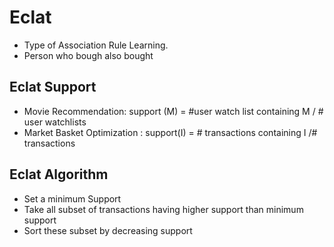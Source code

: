 # Eclat

* Type of Association Rule Learning.
* Person who bough also bought


## Eclat Support

* Movie Recommendation: support (M) = #user watch list containing M / # user watchlists
* Market Basket Optimization : support(I) = # transactions containing I /# transactions

## Eclat Algorithm

* Set a minimum Support
* Take all subset of transactions having higher support than minimum support
* Sort these subset by decreasing support

